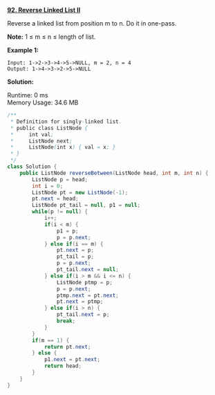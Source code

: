 **[92. Reverse Linked List II](https://leetcode.com/problems/reverse-linked-list-ii/)**

Reverse a linked list from position m to n. Do it in one-pass.

**Note:** 1 ≤ m ≤ n ≤ length of list.

**Example 1:**

```
Input: 1->2->3->4->5->NULL, m = 2, n = 4
Output: 1->4->3->2->5->NULL

```


**Solution:**

Runtime: 0 ms<br/>
Memory Usage: 34.6 MB

```java
/**
 * Definition for singly-linked list.
 * public class ListNode {
 *     int val;
 *     ListNode next;
 *     ListNode(int x) { val = x; }
 * }
 */
class Solution {
    public ListNode reverseBetween(ListNode head, int m, int n) {
        ListNode p = head;
        int i = 0;
        ListNode pt = new ListNode(-1);
        pt.next = head;
        ListNode pt_tail = null, p1 = null;
        while(p != null) {
            i++;            
            if(i < m) {
                p1 = p;
                p = p.next;
            } else if(i == m) {
                pt.next = p;
                pt_tail = p;
                p = p.next;
                pt_tail.next = null;
            } else if(i > m && i <= n) {
                ListNode ptmp = p;
                p = p.next;
                ptmp.next = pt.next;
                pt.next = ptmp;
            } else if(i > n) {
                pt_tail.next = p;
                break;
            }            
        }       
        if(m == 1) {
            return pt.next;
        } else {
            p1.next = pt.next;
            return head;
        }
    }
}

```


